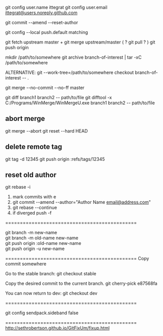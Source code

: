 git config user.name ittegrat
git config user.email ittegrat@users.noreply.github.com

git commit --amend --reset-author

git config --local push.default matching

git fetch upstream master + git merge upstream/master ( ? git pull ? )
git push origin

mkdir /path/to/somewhere
git archive branch-of-interest | tar -xC /path/to/somewhere

ALTERNATIVE:
 git --work-tree=/path/to/somewhere checkout branch-of-interest -- .

git merge --no-commit --no-ff master

git diff branch1 branch2 -- path/to/file
git difftool -x C:/Programs/WinMerge/WinMergeU.exe branch1 branch2 -- path/to/file

## abort merge
git merge --abort
git reset --hard HEAD

## delete remote tag
git tag -d 12345
git push origin :refs/tags/12345

## reset old author
git rebase -i <parent-commit>
 1. mark commits with e
 2. git commit --amend --author="Author Name <email@address.com>"
 3. git rebase --continue
 4. if diverged push -f

=============================================

git branch -m new-name  
git branch -m old-name new-name  
git push origin :old-name new-name  
git push origin -u new-name  

=============================================
Copy commit somewhere

Go to the stable branch:
git checkout stable

Copy the desired commit to the current branch.
git cherry-pick e87568fa

You can now return to dev:
git checkout dev

=============================================

git config sendpack.sideband false

=============================================
http://sethrobertson.github.io/GitFixUm/fixup.html
